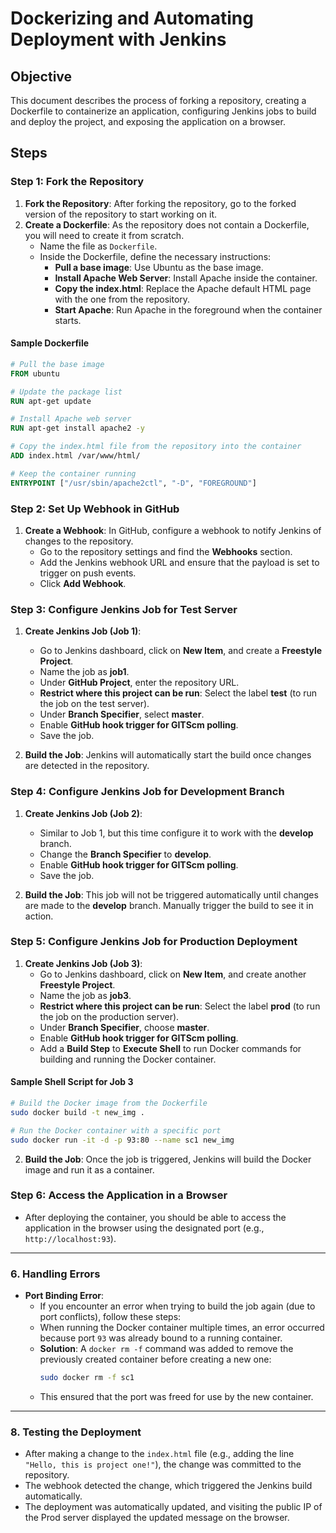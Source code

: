 # Dockerizing and Automating Deployment with Jenkins

## Objective

This document describes the process of forking a repository, creating a Dockerfile to containerize an application, configuring Jenkins jobs to build and deploy the project, and exposing the application on a browser.

## Steps

### Step 1: Fork the Repository

1. **Fork the Repository**: After forking the repository, go to the forked version of the repository to start working on it.
2. **Create a Dockerfile**: As the repository does not contain a Dockerfile, you will need to create it from scratch.
   - Name the file as `Dockerfile`.
   - Inside the Dockerfile, define the necessary instructions:
     - **Pull a base image**: Use Ubuntu as the base image.
     - **Install Apache Web Server**: Install Apache inside the container.
     - **Copy the index.html**: Replace the Apache default HTML page with the one from the repository.
     - **Start Apache**: Run Apache in the foreground when the container starts.

#### Sample Dockerfile

```dockerfile
# Pull the base image
FROM ubuntu

# Update the package list
RUN apt-get update

# Install Apache web server
RUN apt-get install apache2 -y

# Copy the index.html file from the repository into the container
ADD index.html /var/www/html/

# Keep the container running
ENTRYPOINT ["/usr/sbin/apache2ctl", "-D", "FOREGROUND"]
```

### Step 2: Set Up Webhook in GitHub

1. **Create a Webhook**: In GitHub, configure a webhook to notify Jenkins of changes to the repository.
   - Go to the repository settings and find the **Webhooks** section.
   - Add the Jenkins webhook URL and ensure that the payload is set to trigger on push events.
   - Click **Add Webhook**.

### Step 3: Configure Jenkins Job for Test Server

1. **Create Jenkins Job (Job 1)**:
   - Go to Jenkins dashboard, click on **New Item**, and create a **Freestyle Project**.
   - Name the job as **job1**.
   - Under **GitHub Project**, enter the repository URL.
   - **Restrict where this project can be run**: Select the label **test** (to run the job on the test server).
   - Under **Branch Specifier**, select **master**.
   - Enable **GitHub hook trigger for GITScm polling**.
   - Save the job.

2. **Build the Job**: Jenkins will automatically start the build once changes are detected in the repository.

### Step 4: Configure Jenkins Job for Development Branch

1. **Create Jenkins Job (Job 2)**:
   - Similar to Job 1, but this time configure it to work with the **develop** branch.
   - Change the **Branch Specifier** to **develop**.
   - Enable **GitHub hook trigger for GITScm polling**.
   - Save the job.

2. **Build the Job**: This job will not be triggered automatically until changes are made to the **develop** branch. Manually trigger the build to see it in action.

### Step 5: Configure Jenkins Job for Production Deployment

1. **Create Jenkins Job (Job 3)**:
   - Go to Jenkins dashboard, click on **New Item**, and create another **Freestyle Project**.
   - Name the job as **job3**.
   - **Restrict where this project can be run**: Select the label **prod** (to run the job on the production server).
   - Under **Branch Specifier**, choose **master**.
   - Enable **GitHub hook trigger for GITScm polling**.
   - Add a **Build Step** to **Execute Shell** to run Docker commands for building and running the Docker container.

#### Sample Shell Script for Job 3

```bash
# Build the Docker image from the Dockerfile
sudo docker build -t new_img .

# Run the Docker container with a specific port
sudo docker run -it -d -p 93:80 --name sc1 new_img
```

2. **Build the Job**: Once the job is triggered, Jenkins will build the Docker image and run it as a container.

### Step 6: Access the Application in a Browser

- After deploying the container, you should be able to access the application in the browser using the designated port (e.g., `http://localhost:93`).

--- 

### 6. **Handling Errors**
   - **Port Binding Error**:
     - If you encounter an error when trying to build the job again (due to port conflicts), follow these steps:
     - When running the Docker container multiple times, an error occurred because port `93` was already bound to a running container.
     - **Solution**: A `docker rm -f` command was added to remove the previously created container before creating a new one:
       ```bash
       sudo docker rm -f sc1
       ```
     - This ensured that the port was freed for use by the new container.

---

### 8. **Testing the Deployment**
   - After making a change to the `index.html` file (e.g., adding the line `"Hello, this is project one!"`), the change was committed to the repository.
   - The webhook detected the change, which triggered the Jenkins build automatically.
   - The deployment was automatically updated, and visiting the public IP of the Prod server displayed the updated message on the browser.


